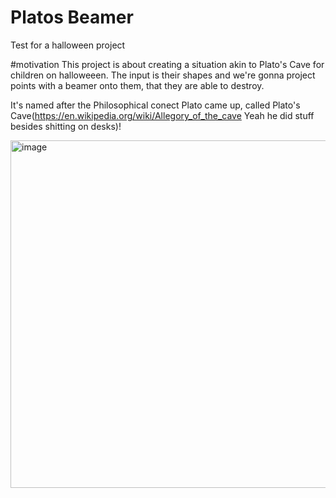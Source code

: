 # Platos Beamer
Test for a halloween project

#motivation
This project is about creating a situation akin to Plato's Cave for children on halloweeen. The input is their shapes and we're gonna project points with a beamer onto them, that they are able to destroy.

It's named after the Philosophical conect Plato came up, called Plato's Cave(https://en.wikipedia.org/wiki/Allegory_of_the_cave Yeah he did stuff besides shitting on desks)!

<img width="640" height="556" alt="image" src="https://github.com/user-attachments/assets/9d3449d1-d20f-454d-8da0-3b03a0013d50" />
